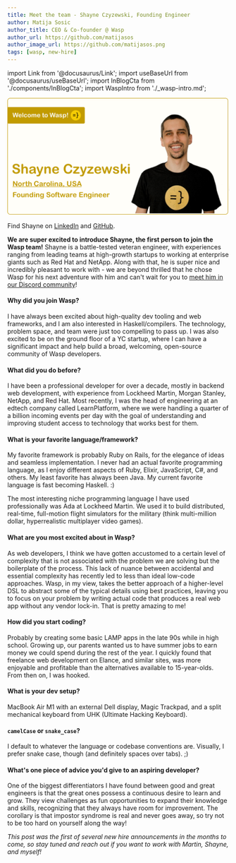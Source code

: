 ```yaml
---
title: Meet the team - Shayne Czyzewski, Founding Engineer
author: Matija Sosic
author_title: CEO & Co-founder @ Wasp
author_url: https://github.com/matijasos
author_image_url: https://github.com/matijasos.png
tags: [wasp, new-hire]
---
```


import Link from '@docusaurus/Link';
import useBaseUrl from '@docusaurus/useBaseUrl';
import InBlogCta from './components/InBlogCta';
import WaspIntro from './_wasp-intro.md';

![Shayne intro banner](../static/img/shayne-intro-banner.png)

Find Shayne on [LinkedIn](https://www.linkedin.com/in/shayneski/) and [GitHub](https://github.com/shayneczyzewski).

<WaspIntro />
<InBlogCta />

**We are super excited to introduce Shayne, the first person to join the Wasp team!** Shayne is a battle-tested veteran engineer, with experiences ranging from leading teams at high-growth startups to working at enterprise giants such as Red Hat and NetApp. Along with that, he is super nice and incredibly pleasant to work with - we are beyond thrilled that he chose Wasp for his next adventure with him and can't wait for you to [meet him in our Discord community](https://discord.gg/rzdnErX)!

#### Why did you join Wasp?

I have always been excited about high-quality dev tooling and web frameworks, and I am also interested in Haskell/compilers. The technology, problem space, and team were just too compelling to pass up. I was also excited to be on the ground floor of a YC startup, where I can have a significant impact and help build a broad, welcoming, open-source community of Wasp developers.

#### What did you do before?

I have been a professional developer for over a decade, mostly in backend web development, with experience from Lockheed Martin, Morgan Stanley, NetApp, and Red Hat. Most recently, I was the head of engineering at an edtech company called LearnPlatform, where we were handling a quarter of a billion incoming events per day with the goal of understanding and improving student access to technology that works best for them.

#### What is your favorite language/framework?

My favorite framework is probably Ruby on Rails, for the elegance of ideas and seamless implementation. I never had an actual favorite programming language, as I enjoy different aspects of Ruby, Elixir, JavaScript, C#, and others. My least favorite has always been Java. My current favorite language is fast becoming Haskell. :)

The most interesting niche programming language I have used professionally was Ada at Lockheed Martin. We used it to build distributed, real-time, full-motion flight simulators for the military (think multi-million dollar, hyperrealistic multiplayer video games).

#### What are you most excited about in Wasp?

As web developers, I think we have gotten accustomed to a certain level of complexity that is not associated with the problem we are solving but the boilerplate of the process. This lack of nuance between accidental and essential complexity has recently led to less than ideal low-code approaches. Wasp, in my view, takes the better approach of a higher-level DSL to abstract some of the typical details using best practices, leaving you to focus on your problem by writing actual code that produces a real web app without any vendor lock-in. That is pretty amazing to me!

#### How did you start coding?

Probably by creating some basic LAMP apps in the late 90s while in high school. Growing up, our parents wanted us to have summer jobs to earn money we could spend during the rest of the year. I quickly found that freelance web development on Elance, and similar sites, was more enjoyable and profitable than the alternatives available to 15-year-olds. From then on, I was hooked.

#### What is your dev setup?

MacBook Air M1 with an external Dell display, Magic Trackpad, and a split mechanical keyboard from UHK (Ultimate Hacking Keyboard).

#### `camelCase` or `snake_case`?

I default to whatever the language or codebase conventions are. Visually, I prefer snake case, though (and definitely spaces over tabs). ;)

#### What's one piece of advice you'd give to an aspiring developer?

One of the biggest differentiators I have found between good and great engineers is that the great ones possess a continuous desire to learn and grow. They view challenges as fun opportunities to expand their knowledge and skills, recognizing that they always have room for improvement. The corollary is that impostor syndrome is real and never goes away, so try not to be too hard on yourself along the way!

*This post was the first of several new hire announcements in the months to come, so stay tuned and reach out if you want to work with Martin, Shayne, and myself!*

<InBlogCta />
